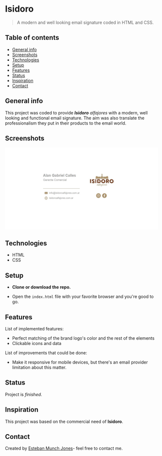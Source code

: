 # Isidoro
> A modern and well looking email signature coded in HTML and CSS.

## Table of contents

* [General info](#general-info)
* [Screenshots](#screenshots)
* [Technologies](#technologies)
* [Setup](#setup)
* [Features](#features)
* [Status](#status)
* [Inspiration](#inspiration)
* [Contact](#contact)



## General info

This project was coded to provide _**Isidoro** alfajores_ with a modern, well looking and functional email signature. The aim was also translate the professionalism they put in their products to the email world.



## Screenshots

![](image1.jpg)



## Technologies

*  HTML
*  CSS



## Setup

* **Clone or download the repo.**

* Open the `index.html` file with your favorite browser and you're good to go.

  

## Features
List of implemented features:
* Perfect matching of the brand logo's color and the rest of the elements
* Clickable icons and data

List of improvements that could be done:

* Make it responsive for mobile devices, but there's an email provider limitation about this matter.

  

## Status
Project is _finished_. 



## Inspiration

This project was based on the commercial need of **Isidoro**.



## Contact

Created by [Esteban Munch Jones](https://www.linkedin.com/in/estebanmunchjones/)- feel free to contact me.


